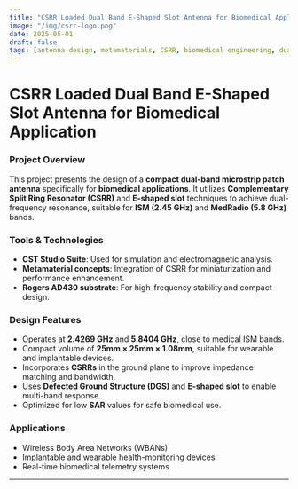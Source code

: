 ```yaml
---
title: "CSRR Loaded Dual Band E-Shaped Slot Antenna for Biomedical Application"
image: "/img/csrr-logo.png"
date: 2025-05-01
draft: false
tags: [antenna design, metamaterials, CSRR, biomedical engineering, dual-band, CST]
---
```


CSRR Loaded Dual Band E-Shaped Slot Antenna for Biomedical Application
=======================================================================

### Project Overview

This project presents the design of a **compact dual-band microstrip patch antenna** specifically for **biomedical applications**. It utilizes **Complementary Split Ring Resonator (CSRR)** and **E-shaped slot** techniques to achieve dual-frequency resonance, suitable for **ISM (2.45 GHz)** and **MedRadio (5.8 GHz)** bands.



### Tools & Technologies

- **CST Studio Suite**: Used for simulation and electromagnetic analysis.
- **Metamaterial concepts**: Integration of CSRR for miniaturization and performance enhancement.
- **Rogers AD430 substrate**: For high-frequency stability and compact design.

### Design Features

- Operates at **2.4269 GHz** and **5.8404 GHz**, close to medical ISM bands.
- Compact volume of **25mm × 25mm × 1.08mm**, suitable for wearable and implantable devices.
- Incorporates **CSRRs** in the ground plane to improve impedance matching and bandwidth.
- Uses **Defected Ground Structure (DGS)** and **E-shaped slot** to enable multi-band response.
- Optimized for low **SAR** values for safe biomedical use.

### Applications

- Wireless Body Area Networks (WBANs)
- Implantable and wearable health-monitoring devices
- Real-time biomedical telemetry systems

---
